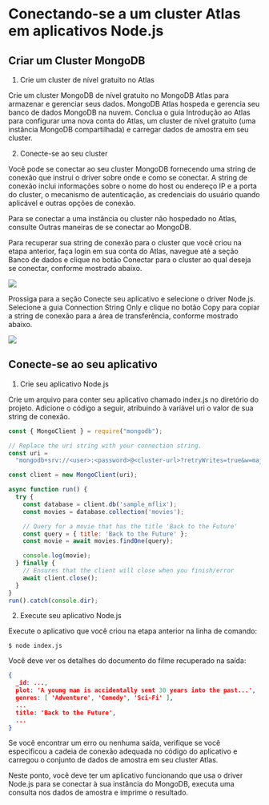 # Conectando-se a um cluster Atlas em aplicativos Node.js

## Criar um Cluster MongoDB

1. Crie um cluster de nível gratuito no Atlas

Crie um cluster MongoDB de nível gratuito no MongoDB Atlas para armazenar e gerenciar seus dados. MongoDB Atlas hospeda e gerencia seu banco de dados MongoDB na nuvem. Conclua o guia Introdução ao Atlas para configurar uma nova conta do Atlas, um cluster de nível gratuito (uma instância MongoDB compartilhada) e carregar dados de amostra em seu cluster.

2. Conecte-se ao seu cluster

Você pode se conectar ao seu cluster MongoDB fornecendo uma string de conexão que instrui o driver sobre onde e como se conectar. A string de conexão inclui informações sobre o nome do host ou endereço IP e a porta do cluster, o mecanismo de autenticação, as credenciais do usuário quando aplicável e outras opções de conexão.

Para se conectar a uma instância ou cluster não hospedado no Atlas, consulte Outras maneiras de se conectar ao MongoDB.

Para recuperar sua string de conexão para o cluster que você criou na etapa anterior, faça login em sua conta do Atlas, navegue até a seção Banco de dados e clique no botão Conectar para o cluster ao qual deseja se conectar, conforme mostrado abaixo.

![](https://www.mongodb.com/docs/drivers/node/current/includes/figures/atlas_connection_select_cluster.png)

Prossiga para a seção Conecte seu aplicativo e selecione o driver Node.js. Selecione a guia Connection String Only e clique no botão Copy para copiar a string de conexão para a área de transferência, conforme mostrado abaixo.

![](https://www.mongodb.com/docs/drivers/node/current/includes/figures/atlas_connection_copy_string_node.png)

## Conecte-se ao seu aplicativo

1. Crie seu aplicativo Node.js

Crie um arquivo para conter seu aplicativo chamado index.js no diretório do projeto. Adicione o código a seguir, atribuindo à variável uri o valor de sua string de conexão.

```js
const { MongoClient } = require("mongodb");

// Replace the uri string with your connection string.
const uri =
  "mongodb+srv://<user>:<password>@<cluster-url>?retryWrites=true&w=majority";

const client = new MongoClient(uri);

async function run() {
  try {
    const database = client.db('sample_mflix');
    const movies = database.collection('movies');

    // Query for a movie that has the title 'Back to the Future'
    const query = { title: 'Back to the Future' };
    const movie = await movies.findOne(query);

    console.log(movie);
  } finally {
    // Ensures that the client will close when you finish/error
    await client.close();
  }
}
run().catch(console.dir);
```

2. Execute seu aplicativo Node.js

Execute o aplicativo que você criou na etapa anterior na linha de comando:

```shell
$ node index.js
```
Você deve ver os detalhes do documento do filme recuperado na saída:

```json
{
  _id: ...,
  plot: 'A young man is accidentally sent 30 years into the past...',
  genres: [ 'Adventure', 'Comedy', 'Sci-Fi' ],
  ...
  title: 'Back to the Future',
  ...
}
```

Se você encontrar um erro ou nenhuma saída, verifique se você especificou a cadeia de conexão adequada no código do aplicativo e carregou o conjunto de dados de amostra em seu cluster Atlas.

Neste ponto, você deve ter um aplicativo funcionando que usa o driver Node.js para se conectar à sua instância do MongoDB, executa uma consulta nos dados de amostra e imprime o resultado.